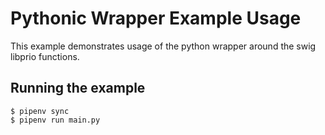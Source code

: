 # Pythonic Wrapper Example Usage

This example demonstrates usage of the python wrapper around the swig libprio functions.

## Running the example

```
$ pipenv sync
$ pipenv run main.py
```